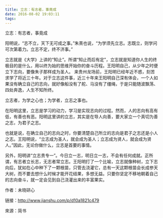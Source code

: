 ```yaml
---
title: 立志：有志者，事竟成
date: 2016-08-02 19:03:11
tags:
---
```

立志：有志者，事竟成

阳明说，“志不立，天下无可成之事。”朱熹也说，“为学须先立志。志既立，则学问可次第着力。立志不定，终不济事。”

立志就是《大学》上讲的“知止”。所谓“知止而后有定”，立志就是知道你人生的终极目的是什么，用以终为始的思维开始你的奋斗历程。王阳明自己，从少年之时便立下志向，要像朱子那样成为圣人。 来贵州龙场前，王阳明已经年近不惑，刻苦求学了将近三十年。对于立志这件事，近三十年来王阳明自己深有体会，一个人如果没有确立自己的志向，就好像船没有了舵、马没有了缰绳，于是只能随波飘荡、四处奔逸，人生不知所终。

立志者，为学之心也；为学者，立志之事也。

在阳明这里，立志是学习的动力，学习是实现志向的过程。然而，人的志向有高有低，有善也有恶。阳明这里讲的立志，其实是在导人向善，要大家立一个真切为善之志，为君子之志。

也就是说，在确立自己的志向之时，你要清楚自己所立的志向是君子之志还是小人之志。王阳明说，“立志成为圣人，就会成为圣人；立志成为贤人，就会成为贤人。”因此，无论你做什么，立志是首要的事情。

另外，阳明讲“立志贵专一”。今日立一志，明日立一志，不会有任何成就。正所谓，有志者立长志，无志者常立志。王阳明打了一个比喻，立志就像种树，立下志向后，犹如在心中种下了一颗根苗，只管去浇灌它，总有一天这颗根苗会长成参天大树，而不要去想什么时候才能开花结果，多想无益。只要你坚定不移地朝着自己的志向奋斗，就一定会见到自己浇灌出来的丰富果实。





作者：未晓研心

链接：http://www.jianshu.com/p/d10a1821c479

來源：简书




